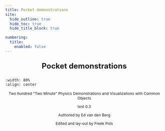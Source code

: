 ```yaml
---
title: Pocket demonstrations
site:
  hide_outline: true
  hide_toc: true
  hide_title_block: true

numbering:
  title:
    enabled: false
---
```


<div style="text-align: center; font-size: 24px; font-weight: bold;">

Pocket demonstrations

</div>

```{figure} cover.jpg
:width: 80%
:align: center

```

<div style="text-align: center; font-size: 12px">

Two hundred "Two Minute" Physics Demonstrations and Visualizations with Common Objects

test 0.3 

Authored by Ed van den Berg

Edited and lay-out by Freek Pols
</div>
